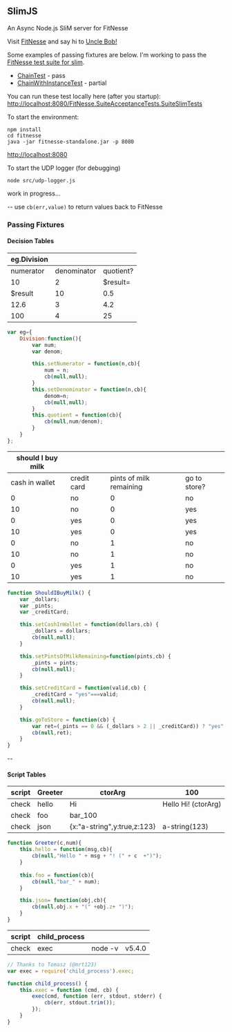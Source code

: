 ## SlimJS
An Async Node.js SliM server for FitNesse

Visit [FitNesse](http://www.fitnesse.org/) and say hi to [Uncle Bob!](https://cleancoders.com)

Some examples of passing fixtures are below. I'm working to pass the [FitNesse test suite for slim](http://fitnesse.org/FitNesse.SuiteAcceptanceTests.SuiteSlimTests). 

- [ChainTest](http://fitnesse.org/FitNesse.SuiteAcceptanceTests.SuiteSlimTests.ChainTest) - pass
- [ChainWithInstanceTest](http://fitnesse.org/FitNesse.SuiteAcceptanceTests.SuiteSlimTests.ChainWithInstanceTest) - partial

You can run these test locally here (after you startup):
[http://localhost:8080/FitNesse.SuiteAcceptanceTests.SuiteSlimTests](http://localhost:8080/FitNesse.SuiteAcceptanceTests.SuiteSlimTests)


To start the environment:

```
npm install
cd fitnesse
java -jar fitnesse-standalone.jar -p 8080
```

[http://localhost:8080](http://localhost:8080)


To start the UDP logger (for debugging)
```
node src/udp-logger.js
```

work in progress...

--
use `cb(err,value)` to return values back to FitNesse

### Passing Fixtures
#### Decision Tables


|  eg.Division                    ||| 
|-------------|-----------|---------|
|numerator    |denominator|quotient?|
|10           |2          |$result= |
|$result      |10         |0.5      |
|12.6         |3          |4.2      |
|100          |4          |25       |


```javascript
var eg={
    Division:function(){
        var num;
        var denom;

        this.setNumerator = function(n,cb){
            num = n;
            cb(null,null);
        }
        this.setDenominator = function(n,cb){
            denom=n;
            cb(null,null);
        }
        this.quotient = function(cb){
            cb(null,num/denom);
        }
    }
};
```


|should I buy milk                                           ||||
|--------------|-----------|-----------------------|------------|
|cash in wallet|credit card|pints of milk remaining|go to store?|
|0             |no         |0                      |no          |
|10            |no         |0                      |yes         |
|0             |yes        |0                      |yes         |
|10            |yes        |0                      |yes         |
|0             |no         |1                      |no          |
|10            |no         |1                      |no          |
|0             |yes        |1                      |no          |
|10            |yes        |1                      |no          |


```javascript
function ShouldIBuyMilk() {
    var _dollars;
    var _pints;
    var _creditCard;

    this.setCashInWallet = function(dollars,cb) {
        _dollars = dollars;
        cb(null,null);
    }

    this.setPintsOfMilkRemaining=function(pints,cb) {
        _pints = pints;
        cb(null,null);
    }

    this.setCreditCard = function(valid,cb) {
        _creditCard = "yes"===valid;
        cb(null,null);
    }

    this.goToStore = function(cb) {
        var ret=(_pints == 0 && (_dollars > 2 || _creditCard)) ? "yes" : "no";
        cb(null,ret);
    }
}
```
--
#### Script Tables



|script|Greeter|ctorArg                    |100                |
|------|-------|---------------------------|-------------------|
|check |hello  |Hi                         |Hello Hi! (ctorArg)|
|check |foo    |bar_100                                       ||
|check |json   |{x:"a-string",y:true,z:123}|a-string(123)      |


```javascript
function Greeter(c,num){
    this.hello = function(msg,cb){
        cb(null,"Hello " + msg + "! (" + c  +")");
    }
    
    this.foo = function(cb){
        cb(null,"bar_" + num);
    }

    this.json= function(obj,cb){
        cb(null,obj.x + "(" +obj.z+ ")");
    }
}
```


|script|child_process    |||
|------|----|-------|------|
|check |exec|node -v|v5.4.0|

```javascript
// Thanks to Tomasz (@mrt123)
var exec = require('child_process').exec;

function child_process() {
    this.exec = function (cmd, cb) {
        exec(cmd, function (err, stdout, stderr) {
            cb(err, stdout.trim());
        });
    }
}
```
